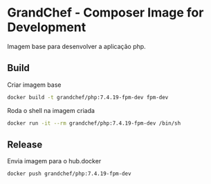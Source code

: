 # GrandChef - Composer Image for Development
Imagem base para desenvolver a aplicação php.

## Build

Criar imagem base
```sh
docker build -t grandchef/php:7.4.19-fpm-dev fpm-dev
```

Roda o shell na imagem criada
```sh
docker run -it --rm grandchef/php:7.4.19-fpm-dev /bin/sh
```

## Release

Envia imagem para o hub.docker
```sh
docker push grandchef/php:7.4.19-fpm-dev
```

